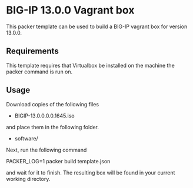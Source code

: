 # BIG-IP 13.0.0 Vagrant box

This packer template can be used to build a BIG-IP vagrant box for version
13.0.0.

## Requirements

This template requires that Virtualbox be installed on the machine
the packer command is run on.

## Usage

Download copies of the following files

  * BIGIP-13.0.0.0.0.1645.iso

and place them in the following folder.

  * software/

Next, run the following command

  PACKER_LOG=1 packer build template.json

and wait for it to finish. The resulting box will be found in your
current working directory.
